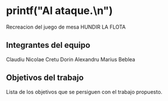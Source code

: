 # printf("Al ataque.\n")

Recreacion del juego de mesa HUNDIR LA FLOTA

## Integrantes del equipo

Claudiu Nicolae Cretu
Dorin Alexandru Marius Beblea

## Objetivos del trabajo

Lista de los objetivos que se persiguen con el trabajo propuesto.
